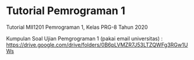 # Tutorial Pemrograman 1
Tutorial MII1201 Pemrograman 1, Kelas PRG-8 Tahun 2020 </br>

Kumpulan Soal Ujian Pemgrograman 1 (pakai email universitas) : </br> https://drive.google.com/drive/folders/0B6pLVMZR7J53LTZQWFg3RGw1UWs 
